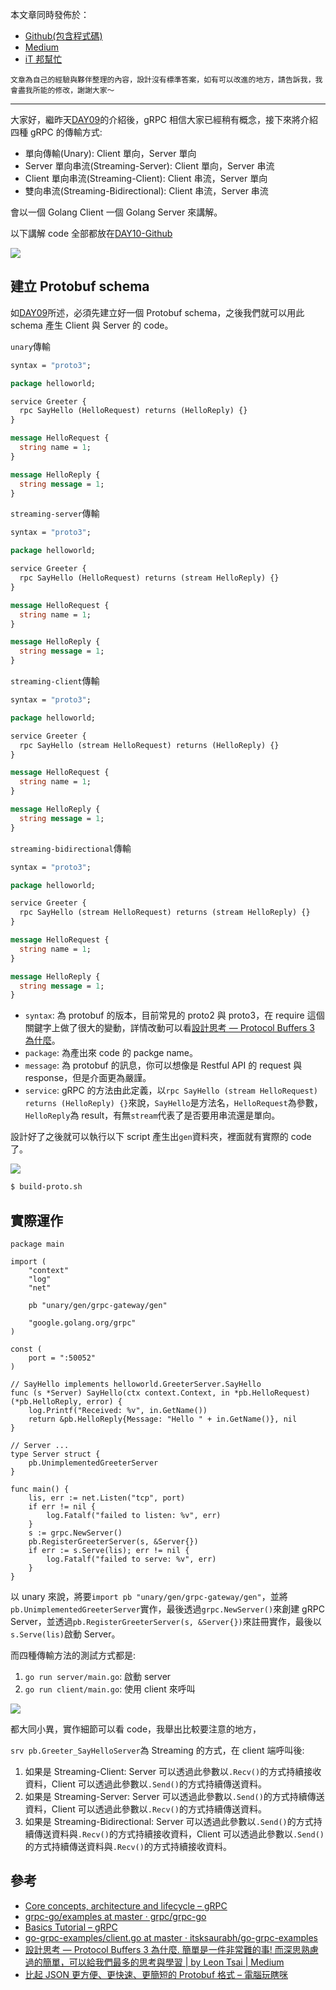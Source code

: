 本文章同時發佈於：

- [Github(包含程式碼)](https://github.com/superj80820/2020-ithelp-contest/blob/master/DAY10)
- [Medium](https://medium.com/%E9%AB%92%E6%A1%B6%E5%AD%90/day10-%E7%A5%9E%E5%A5%87%E7%9A%84-grpc-%E8%AE%93%E4%BD%A0%E6%8A%8A-call-service-%E7%95%B6%E6%88%90%E4%B8%80%E5%80%8B-function-call-%E5%AF%A6%E4%BD%9C%E7%AF%87-a447b3e76f3b)
- [iT 邦幫忙](https://ithelp.ithome.com.tw/articles/10242947)

```
文章為自己的經驗與夥伴整理的內容，設計沒有標準答案，如有可以改進的地方，請告訴我，我會盡我所能的修改，謝謝大家～
```

---

大家好，繼昨天[DAY09](https://github.com/superj80820/2020-ithelp-contest/blob/master/DAY09)的介紹後，gRPC 相信大家已經稍有概念，接下來將介紹四種 gRPC 的傳輸方式:

- 單向傳輸(Unary): Client 單向，Server 單向
- Server 單向串流(Streaming-Server): Client 單向，Server 串流
- Client 單向串流(Streaming-Client): Client 串流，Server 單向
- 雙向串流(Streaming-Bidirectional): Client 串流，Server 串流

會以一個 Golang Client 一個 Golang Server 來講解。

以下講解 code 全部都放在[DAY10-Github](https://github.com/superj80820/2020-ithelp-contest/blob/master/DAY10)

![](https://i.imgur.com/99W9BCD.png)

## 建立 Protobuf schema

如[DAY09](https://github.com/superj80820/2020-ithelp-contest/blob/master/DAY09)所述，必須先建立好一個 Protobuf schema，之後我們就可以用此 schema 產生 Client 與 Server 的 code。

`unary`傳輸

```proto
syntax = "proto3";

package helloworld;

service Greeter {
  rpc SayHello (HelloRequest) returns (HelloReply) {}
}

message HelloRequest {
  string name = 1;
}

message HelloReply {
  string message = 1;
}
```

`streaming-server`傳輸

```proto
syntax = "proto3";

package helloworld;

service Greeter {
  rpc SayHello (HelloRequest) returns (stream HelloReply) {}
}

message HelloRequest {
  string name = 1;
}

message HelloReply {
  string message = 1;
}
```

`streaming-client`傳輸

```proto
syntax = "proto3";

package helloworld;

service Greeter {
  rpc SayHello (stream HelloRequest) returns (HelloReply) {}
}

message HelloRequest {
  string name = 1;
}

message HelloReply {
  string message = 1;
}
```

`streaming-bidirectional`傳輸

```proto
syntax = "proto3";

package helloworld;

service Greeter {
  rpc SayHello (stream HelloRequest) returns (stream HelloReply) {}
}

message HelloRequest {
  string name = 1;
}

message HelloReply {
  string message = 1;
}
```

- `syntax`: 為 protobuf 的版本，目前常見的 proto2 與 proto3，在 require 這個關鍵字上做了很大的變動，詳情改動可以看[設計思考 — Protocol Buffers 3 為什麼](https://medium.com/@leon740727/%E8%A8%AD%E8%A8%88%E6%80%9D%E8%80%83-protocol-buffers-3-%E7%82%BA%E4%BB%80%E9%BA%BC-49219fc87bb7)。
- `package`: 為產出來 code 的 packge name。
- `message`: 為 protobuf 的訊息，你可以想像是 Restful API 的 request 與 response，但是介面更為嚴謹。
- `service`: gRPC 的方法由此定義，以`rpc SayHello (stream HelloRequest) returns (HelloReply) {}`來說，`SayHello`是方法名，`HelloRequest`為參數，`HelloReply`為 result，有無`stream`代表了是否要用串流還是單向。

設計好了之後就可以執行以下 script 產生出`gen`資料夾，裡面就有實際的 code 了。

![](https://i.imgur.com/Fyt9vTE.png)

```bash
$ build-proto.sh
```

## 實際運作

```golang
package main

import (
	"context"
	"log"
	"net"

	pb "unary/gen/grpc-gateway/gen"

	"google.golang.org/grpc"
)

const (
	port = ":50052"
)

// SayHello implements helloworld.GreeterServer.SayHello
func (s *Server) SayHello(ctx context.Context, in *pb.HelloRequest) (*pb.HelloReply, error) {
	log.Printf("Received: %v", in.GetName())
	return &pb.HelloReply{Message: "Hello " + in.GetName()}, nil
}

// Server ...
type Server struct {
	pb.UnimplementedGreeterServer
}

func main() {
	lis, err := net.Listen("tcp", port)
	if err != nil {
		log.Fatalf("failed to listen: %v", err)
	}
	s := grpc.NewServer()
	pb.RegisterGreeterServer(s, &Server{})
	if err := s.Serve(lis); err != nil {
		log.Fatalf("failed to serve: %v", err)
	}
}
```

以 unary 來說，將要`import pb "unary/gen/grpc-gateway/gen"`，並將`pb.UnimplementedGreeterServer`實作，最後透過`grpc.NewServer()`來創建 gRPC Server，並透過`pb.RegisterGreeterServer(s, &Server{})`來註冊實作，最後以`s.Serve(lis)`啟動 Server。

而四種傳輸方法的測試方式都是:

1. `go run server/main.go`: 啟動 server
2. `go run client/main.go`: 使用 client 來呼叫

![](https://i.imgur.com/6Wjs2jw.png)

都大同小異，實作細節可以看 code，我舉出比較要注意的地方，

`srv pb.Greeter_SayHelloServer`為 Streaming 的方式，在 client 端呼叫後:

1. 如果是 Streaming-Client: Server 可以透過此參數以`.Recv()`的方式持續接收資料，Client 可以透過此參數以`.Send()`的方式持續傳送資料。
2. 如果是 Streaming-Server: Server 可以透過此參數以`.Send()`的方式持續傳送資料，Client 可以透過此參數以`.Recv()`的方式持續傳送資料。
3. 如果是 Streaming-Bidirectional: Server 可以透過此參數以`.Send()`的方式持續傳送資料與`.Recv()`的方式持續接收資料，Client 可以透過此參數以`.Send()`的方式持續傳送資料與`.Recv()`的方式持續接收資料。

## 參考

- [Core concepts, architecture and lifecycle – gRPC](https://grpc.io/docs/what-is-grpc/core-concepts/)
- [grpc-go/examples at master · grpc/grpc-go](https://github.com/grpc/grpc-go/tree/master/examples)
- [Basics Tutorial – gRPC](https://grpc.io/docs/languages/go/basics/)
- [go-grpc-examples/client.go at master · itsksaurabh/go-grpc-examples](https://github.com/itsksaurabh/go-grpc-examples/blob/master/stream/bi-directional-streaming/feeds/feedClient/client.go)
- [設計思考 — Protocol Buffers 3 為什麼. 簡單是一件非常難的事! 而深思熟慮過的簡單，可以給我們最多的思考與學習 | by Leon Tsai | Medium](https://medium.com/@leon740727/%E8%A8%AD%E8%A8%88%E6%80%9D%E8%80%83-protocol-buffers-3-%E7%82%BA%E4%BB%80%E9%BA%BC-49219fc87bb7)
- [比起 JSON 更方便、更快速、更簡短的 Protobuf 格式 – 電腦玩瞎咪](https://yami.io/protobuf/)
